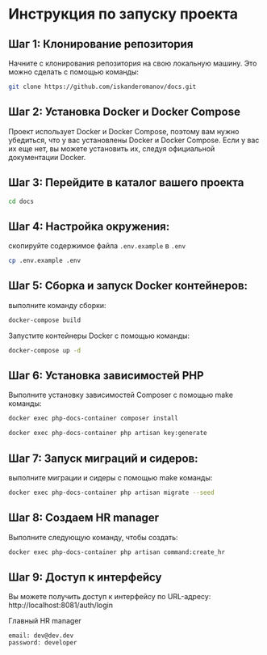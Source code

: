 # Инструкция по запуску проекта

## Шаг 1: Клонирование репозитория

Начните с клонирования репозитория на свою локальную машину. Это можно сделать с помощью команды:

```bash
git clone https://github.com/iskanderomanov/docs.git
```

## Шаг 2: Установка Docker и Docker Compose

Проект использует Docker и Docker Compose, поэтому вам нужно убедиться, что у вас установлены Docker и Docker Compose. Если у вас их еще нет, вы можете установить их, следуя официальной документации Docker.

## Шаг 3: Перейдите в каталог вашего проекта

```bash
cd docs
```

## Шаг 4: Настройка окружения:

скопируйте содержимое файла `.env.example` в `.env`

```bash
cp .env.example .env
```

## Шаг 5: Сборка и запуск Docker контейнеров:

выполните команду сборки:

```bash
docker-compose build
```

Запустите контейнеры Docker с помощью команды:

```bash
docker-compose up -d
```

## Шаг 6: Установка зависимостей PHP

Выполните установку зависимостей Composer c помощью make команды:

```bash
docker exec php-docs-container composer install
```

```bash
docker exec php-docs-container php artisan key:generate
```

## Шаг 7: Запуск миграций и сидеров:

выполните миграции и сидеры c помощью make команды:
``` bash
docker exec php-docs-container php artisan migrate --seed
```

## Шаг 8: Создаем HR manager 

Выполните следующую команду, чтобы создать:

```bash
docker exec php-docs-container php artisan command:create_hr
```

## Шаг 9: Доступ к  интерфейсу 

Вы можете получить доступ к интерфейсу по URL-адресу: http://localhost:8081/auth/login

Главный HR manager
```
email: dev@dev.dev 
password: developer
```
